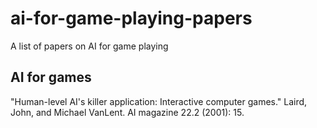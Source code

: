 # ai-for-game-playing-papers
A list of papers on AI for game playing

## AI for games
"Human-level AI's killer application: Interactive computer games."
Laird, John, and Michael VanLent. 
AI magazine 22.2 (2001): 15.

